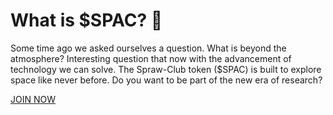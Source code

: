 # What is $SPAC? 🤔

Some time ago we asked ourselves a question. What is beyond the atmosphere? Interesting question that now with the advancement of technology we can solve. The Spraw-Club token ($SPAC) is built to explore space like never before. Do you want to be part of the new era of research?
<p></p>

[JOIN NOW](https://spraw-club.github.io/)
